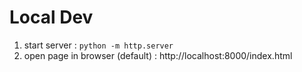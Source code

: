 # Local Dev
1. start server : `python -m http.server`
1. open page in browser (default) : http://localhost:8000/index.html

